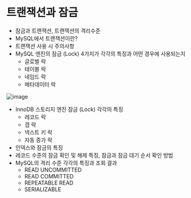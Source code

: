 # 트랜잭션과 잠금

+ 잠금과 트랜잭션, 트랜잭션의 격리수준
+ MySQL에서 트랜잭션이란?
+ 트랜잭션 사용 시 주의사항
+ MySQL 엔진의 잠금 (Lock) 4가지가 각각의 특징과 어떤 경우에 사용되는지
  + 글로벌 락
  + 테이블 락
  + 네임드 락
  + 메타데이터 락
  
![image](https://user-images.githubusercontent.com/76584547/168422836-bbc55e31-c461-44f3-90ef-4717e65a828e.png)


+ InnoDB 스토리지 엔진 잠금 (Lock) 각각의 특징
  + 레코드 락
  + 갭 락
  + 넥스트 키 락
  + 자동 증가 락
+ 인덱스와 잠금의 특징
+ 레코드 수준의 잠금 확인 및 해제 특징, 잠금과 잠금 대기 순서 확인 방법
+ MySQL의 격리 수준 각각의 특징과 조회 결과 
  + READ UNCOMMITTED
  + READ COMMITTED
  + REPEATABLE READ
  + SERIALIZABLE
